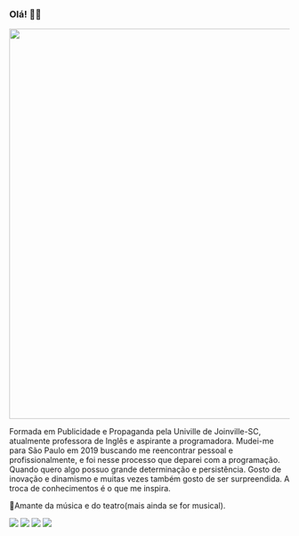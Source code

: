 ### Olá! 👋🏻

<img src="https://i.imgur.com/1vBDj3Z.png" width="700px">

Formada em Publicidade e Propaganda pela Univille de Joinville-SC, atualmente professora de Inglês e aspirante a programadora. Mudei-me para São Paulo em 2019 buscando me reencontrar pessoal e profissionalmente, e foi nesse processo que deparei com a programação. Quando quero algo possuo grande determinação e persistência. Gosto de inovação e dinamismo e muitas vezes também gosto de ser surpreendida. A troca de conhecimentos é o que me inspira. 

🎼Amante da música e do teatro(mais ainda se for musical).

![](https://img.shields.io/badge/Code-Java-informational?style=flat&logo=<LOGO_NAME>&logoColor=white&color=d65f4f) 
![](https://img.shields.io/badge/Code-Javascript-informational?style=flat&logo=<LOGO_NAME>&logoColor=white&color=d65f4f)
![](https://img.shields.io/badge/Tools-MySQL-informational?style=flat&logo=<LOGO_NAME>&logoColor=white&color=d65f4f)
![](https://img.shields.io/badge/Tools-SpringBoot-informational?style=flat&logo=<LOGO_NAME>&logoColor=white&color=d65f4f)
